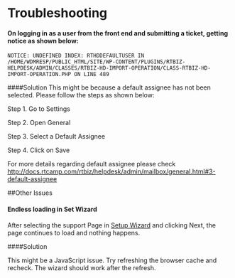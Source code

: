 # Troubleshooting



#### On logging in as a user from the front end and submitting a ticket, getting notice as shown below:

```NOTICE: UNDEFINED INDEX: RTHDDEFAULTUSER IN /HOME/WDMRESP/PUBLIC_HTML/SITE/WP-CONTENT/PLUGINS/RTBIZ-HELPDESK/ADMIN/CLASSES/RTBIZ-HD-IMPORT-OPERATION/CLASS-RTBIZ-HD-IMPORT-OPERATION.PHP ON LINE 489```


####Solution
This might be because a default assignee has not been selected. Please follow the steps as shown below:

Step 1. Go to Settings

Step 2. Open General

Step 3. Select a Default Assignee

Step 4. Click on Save

For more details regarding default assignee please check http://docs.rtcamp.com/rtbiz/helpdesk/admin/mailbox/general.html#3-default-assignee

##Other Issues

####  Endless loading in Set Wizard

After selecting the support Page in [Setup Wizard](http://docs.rtcamp.com/rtbiz/helpdesk/admin/setup.html) and clicking Next, the page continues to load and nothing happens.

####Solution

This might be a JavaScript issue. Try refreshing the browser cache and recheck. The wizard should work after the refresh.




